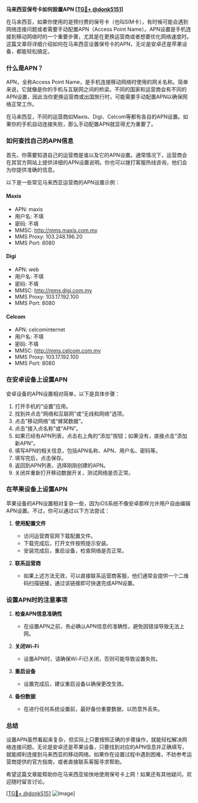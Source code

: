 **马来西亚保号卡如何設置APN [[TG💪+ @donk5151](https://t.me/s/donk5151)]**

在马来西亚，如果你使用的是预付费的保号卡（也叫SIM卡），有时候可能会遇到网络连接问题或者需要手动配置APN（Access Point Name）。APN设置是手机连接到移动网络时的一个重要步骤，尤其是在更换运营商或者想要优化网络速度时。这篇文章将详细介绍如何在马来西亚设置保号卡的APN，无论是安卓还是苹果设备，都能轻松搞定。

### 什么是APN？

APN，全称Access Point Name，是手机连接移动网络时使用的网关名称。简单来说，它就像是你的手机与互联网之间的桥梁。不同的国家和运营商会有不同的APN设置，因此当你更换运营商或出国旅行时，可能需要手动配置APN以确保网络正常工作。

在马来西亚，不同的运营商如Maxis、Digi、Celcom等都有各自的APN设置。如果你的手机自动连接失败，那么手动配置APN就显得尤为重要了。

### 如何查找自己的APN信息

首先，你需要知道自己的运营商是谁以及它的APN设置。通常情况下，运营商会在其官方网站上提供详细的APN设置说明。你也可以拨打客服热线咨询，他们会为你提供准确的信息。

以下是一些常见马来西亚运营商的APN设置示例：

#### Maxis
- APN: maxis
- 用户名: 不填
- 密码: 不填
- MMSC: http://mms.maxis.com.my
- MMS Proxy: 103.248.196.20
- MMS Port: 8080

#### Digi
- APN: web
- 用户名: 不填
- 密码: 不填
- MMSC: http://mms.digi.com.my
- MMS Proxy: 103.17.192.100
- MMS Port: 8080

#### Celcom
- APN: celcominternet
- 用户名: 不填
- 密码: 不填
- MMSC: http://mms.celcom.com.my
- MMS Proxy: 103.17.192.100
- MMS Port: 8080

### 在安卓设备上设置APN

安卓设备的APN设置相对简单，以下是具体步骤：

1. 打开手机的“设置”应用。
2. 找到并点击“网络和互联网”或“无线和网络”选项。
3. 点击“移动网络”或“蜂窝数据”。
4. 点击“接入点名称”或“APN”。
5. 如果已经有APN列表，点击右上角的“添加”按钮；如果没有，直接点击“添加新APN”。
6. 填写APN的相关信息，包括APN名称、APN、用户名、密码等。
7. 填写完后，点击保存。
8. 返回到APN列表，选择刚刚创建的APN。
9. 关闭并重新打开移动数据开关，测试网络是否正常。

### 在苹果设备上设置APN

苹果设备的APN设置相对复杂一些，因为iOS系统不像安卓那样允许用户自由编辑APN设置。不过，你可以通过以下方法尝试：

1. **使用配置文件**
   - 访问运营商官网下载配置文件。
   - 下载完成后，打开文件按照提示安装。
   - 安装完成后，重启设备，检查网络是否正常。

2. **联系运营商**
   - 如果上述方法无效，可以直接联系运营商客服，他们通常会提供一个二维码扫描链接，通过该链接即可快速完成APN设置。

### 设置APN时的注意事项

1. **检查APN信息准确性**
   - 在设置APN之前，务必确认APN信息的准确性，避免因错误导致无法上网。

2. **关闭Wi-Fi**
   - 设置APN时，请确保Wi-Fi已关闭，否则可能导致设置失败。

3. **重启设备**
   - 设置完成后，建议重启设备以确保更改生效。

4. **备份数据**
   - 在进行任何系统设置前，最好备份重要数据，以防意外丢失。

### 总结

设置APN虽然看起来复杂，但实际上只要按照正确的步骤操作，就能轻松解决网络连接问题。无论是安卓还是苹果设备，只要找到对应的APN信息并正确填写，就能顺利连接到马来西亚的移动网络。如果你在设置过程中遇到困难，不妨参考运营商提供的官方指南，或者直接联系客服寻求帮助。

希望这篇文章能帮助你在马来西亚愉快地使用保号卡上网！如果还有其他疑问，欢迎随时留言讨论。

[[TG💪+ @donk5151](https://t.me/s/donk5151) ![Image](https://i.postimg.cc/rwNCRYN7/Snipaste-2025-04-30-17-27-05.png)]